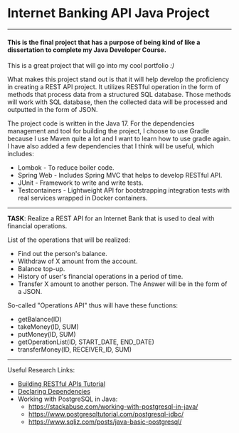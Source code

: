 # Internet Banking API Java Project

---

#### This is the **final project** that has a purpose of being kind of like a dissertation to complete my Java Developer Course.
This is a great project that will go into my cool portfolio _:)_

What makes this project stand out is that it will help develop the proficiency in creating a REST API project.
It utilizes RESTful operation in the form of methods that process data from a structured SQL database.
Those methods will work with SQL database, then the collected data will be processed and outputted in the form of JSON.

The project code is written in the Java 17. For the dependencies management and tool for building the project,
I choose to use Gradle because I use Maven quite a lot and I want to learn how to use gradle again.
I have also added a few dependencies that I think will be useful, which includes:
* Lombok - To reduce boiler code.
* Spring Web - Includes Spring MVC that helps to develop RESTful API.
* JUnit - Framework to write and write tests.
* Testcontainers - Lightweight API for bootstrapping integration tests with real services wrapped in Docker containers.

---

**TASK**: Realize a REST API for an Internet Bank that is used to deal with financial operations.

List of the operations that will be realized:
- Find out the person's balance.
- Withdraw of X amount from the account.
- Balance top-up.
- History of user's financial operations in a period of time.
- Transfer X amount to another person.
  The Answer will be in the form of a JSON.

So-called "Operations API" thus will have these functions:
* getBalance(ID)
* takeMoney(ID, SUM)
* putMoney(ID, SUM)
* getOperationList(ID, START_DATE, END_DATE)
* transferMoney(ID, RECEIVER_ID, SUM)

---

Useful Research Links:
* [Building RESTful APIs Tutorial](https://medium.com/javarevisited/building-restful-apis-in-java-a-step-by-step-tutorial-e1b9b2d3e6ab)
* [Declaring Dependencies](https://docs.gradle.org/current/userguide/declaring_dependencies.html)
* Working with PostgreSQL in Java:
  * https://stackabuse.com/working-with-postgresql-in-java/
  * https://www.postgresqltutorial.com/postgresql-jdbc/
  * https://www.sqliz.com/posts/java-basic-postgresql/
